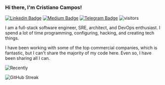 ### Hi there, I'm Cristiano Campos!

[![Linkedin Badge](https://img.shields.io/badge/-LinkedIn-0e76a8?style=flat-square&logo=Linkedin&logoColor=white)](https://www.linkedin.com/in/cristianocamposlima/)
[![Medium Badge](https://img.shields.io/badge/medium-%2312100E.svg?&style=for-square&logo=medium&logoColor=white)](https://medium.com/cristiano-campos)
[![Telegram Badge](https://img.shields.io/badge/-Telegram-0088cc?style=flat-square&logo=Telegram&logoColor=white)](https://t.me/camposdelima)
![visitors](https://visitor-badge.glitch.me/badge?page_id=page.id)

I am a full-stack software engineer, SRE, architect, and DevOps enthusiast. I spend a lot of time programming, configuring, hacking, and creating tech things.

I have been working with some of the top commercial companies, which is fantastic, but I can't share the majority of my code here. Even so, I have been sharing all I can.

![Recently](https://github-readme-stats.vercel.app/api/wakatime?username=camposdelima&theme=dark&show_icons=true&hide_border=true&layout=compact&langs_count=10&custom_title=Most+Recently+Used+Language)

![GitHub Streak](https://github-readme-streak-stats.herokuapp.com/?user=camposdelima&theme=dark&hide_border=true)

<!--
**camposdelima/camposdelima** is a ✨ _special_ ✨ repository because its `README.md` (this file) appears on your GitHub profile.

Here are some ideas to get you started:

- 🔭 I’m currently working on ...
- 🌱 I’m currently learning ...
- 👯 I’m looking to collaborate on ...
- 🤔 I’m looking for help with ...
- 💬 Ask me about ...
- 📫 How to reach me: ...
- 😄 Pronouns: ...
- ⚡ Fun fact: ...
-->
